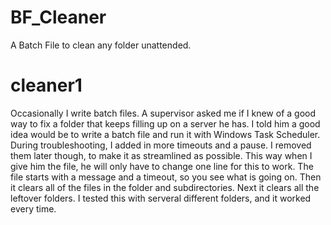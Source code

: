 # BF_Cleaner
A Batch File to clean any folder unattended.

# cleaner1
Occasionally I write batch files. A supervisor asked me if I knew of a good way to fix a folder that keeps filling up
on a server he has. I told him a good idea would be to write a batch file and run it with Windows Task Scheduler. During
troubleshooting, I added in more timeouts and a pause. I removed them later though, to make it as streamlined as possible.
This way when I give him the file, he will only have to change one line for this to work. The file starts with a message 
and a timeout, so you see what is going on. Then it clears all of the files in the folder and subdirectories. Next it 
clears all the leftover folders. I tested this with serveral different folders, and it worked every time. 